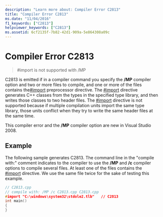 ```yaml
---
description: "Learn more about: Compiler Error C2813"
title: "Compiler Error C2813"
ms.date: "11/04/2016"
f1_keywords: ["C2813"]
helpviewer_keywords: ["C2813"]
ms.assetid: 6cf2135f-7b82-42d1-909a-5e864308a09c
---
```

# Compiler Error C2813

> #import is not supported with /MP

C2813 is emitted if in a compiler command you specify the **/MP** compiler option and two or more files to compile, and one or more of the files contains the[#import](../../preprocessor/hash-import-directive-cpp.md) preprocessor directive. The [#import](../../preprocessor/hash-import-directive-cpp.md) directive generates C++ classes from the types in the specified type library, and then writes those classes to two header files. The [#import](../../preprocessor/hash-import-directive-cpp.md) directive is not supported because if multiple compilation units import the same type library, those units conflict when they try to write the same header files at the same time.

This compiler error and the **/MP** compiler option are new in Visual Studio 2008.

## Example

The following sample generates C2813. The command line in the "compile with:" comment indicates to the compiler to use the **/MP** and **/c** compiler options to compile several files. At least one of the files contains the [#import](../../preprocessor/hash-import-directive-cpp.md) directive. We use the same file twice for the sake of testing this example.

```cpp
// C2813.cpp
// compile with: /MP /c C2813.cpp C2813.cpp
#import "C:\windows\system32\stdole2.tlb"   // C2813
int main()
{
}
```

